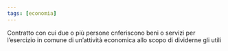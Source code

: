 ```yaml
---
tags: [economia]
---
```

Contratto con cui due o più persone cnferiscono beni o servizi per l’esercizio in comune di un’attività economica allo scopo di dividerne gli utili